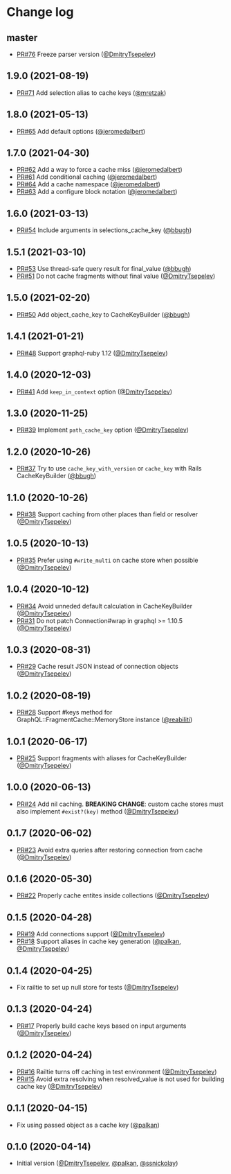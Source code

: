 # Change log

## master

- [PR#76](https://github.com/DmitryTsepelev/graphql-ruby-fragment_cache/pull/76) Freeze parser version ([@DmitryTsepelev][])

## 1.9.0 (2021-08-19)

- [PR#71](https://github.com/DmitryTsepelev/graphql-ruby-fragment_cache/pull/71) Add selection alias to cache keys ([@mretzak][])

## 1.8.0 (2021-05-13)

- [PR#65](https://github.com/DmitryTsepelev/graphql-ruby-fragment_cache/pull/65) Add default options ([@jeromedalbert][])

## 1.7.0 (2021-04-30)

- [PR#62](https://github.com/DmitryTsepelev/graphql-ruby-fragment_cache/pull/62) Add a way to force a cache miss ([@jeromedalbert][])
- [PR#61](https://github.com/DmitryTsepelev/graphql-ruby-fragment_cache/pull/61) Add conditional caching ([@jeromedalbert][])
- [PR#64](https://github.com/DmitryTsepelev/graphql-ruby-fragment_cache/pull/64) Add a cache namespace ([@jeromedalbert][])
- [PR#63](https://github.com/DmitryTsepelev/graphql-ruby-fragment_cache/pull/63) Add a configure block notation ([@jeromedalbert][])

## 1.6.0 (2021-03-13)

- [PR#54](https://github.com/DmitryTsepelev/graphql-ruby-fragment_cache/pull/54) Include arguments in selections_cache_key ([@bbugh][])

## 1.5.1 (2021-03-10)

- [PR#53](https://github.com/DmitryTsepelev/graphql-ruby-fragment_cache/pull/53) Use thread-safe query result for final_value ([@bbugh][])
- [PR#51](https://github.com/DmitryTsepelev/graphql-ruby-fragment_cache/pull/51) Do not cache fragments without final value ([@DmitryTsepelev][])

## 1.5.0 (2021-02-20)

- [PR#50](https://github.com/DmitryTsepelev/graphql-ruby-fragment_cache/pull/50) Add object_cache_key to CacheKeyBuilder ([@bbugh][])

## 1.4.1 (2021-01-21)

- [PR#48](https://github.com/DmitryTsepelev/graphql-ruby-fragment_cache/pull/48) Support graphql-ruby 1.12 ([@DmitryTsepelev][])

## 1.4.0 (2020-12-03)

- [PR#41](https://github.com/DmitryTsepelev/graphql-ruby-fragment_cache/pull/41) Add `keep_in_context` option ([@DmitryTsepelev][])

## 1.3.0 (2020-11-25)

- [PR#39](https://github.com/DmitryTsepelev/graphql-ruby-fragment_cache/pull/39) Implement `path_cache_key` option ([@DmitryTsepelev][])

## 1.2.0 (2020-10-26)

- [PR#37](https://github.com/DmitryTsepelev/graphql-ruby-fragment_cache/pull/37) Try to use `cache_key_with_version` or `cache_key` with Rails CacheKeyBuilder ([@bbugh][])

## 1.1.0 (2020-10-26)

- [PR#38](https://github.com/DmitryTsepelev/graphql-ruby-fragment_cache/pull/38) Support caching from other places than field or resolver  ([@DmitryTsepelev][])

## 1.0.5 (2020-10-13)

- [PR#35](https://github.com/DmitryTsepelev/graphql-ruby-fragment_cache/pull/35) Prefer using `#write_multi` on cache store when possible ([@DmitryTsepelev][])

## 1.0.4 (2020-10-12)

- [PR#34](https://github.com/DmitryTsepelev/graphql-ruby-fragment_cache/pull/34) Avoid unneded default calculation in CacheKeyBuilder ([@DmitryTsepelev][])
- [PR#31](https://github.com/DmitryTsepelev/graphql-ruby-fragment_cache/pull/31) Do not patch Connection#wrap in graphql >= 1.10.5 ([@DmitryTsepelev][])

## 1.0.3 (2020-08-31)

- [PR#29](https://github.com/DmitryTsepelev/graphql-ruby-fragment_cache/pull/29) Cache result JSON instead of connection objects ([@DmitryTsepelev][])

## 1.0.2 (2020-08-19)

- [PR#28](https://github.com/DmitryTsepelev/graphql-ruby-fragment_cache/pull/28) Support #keys method for GraphQL::FragmentCache::MemoryStore instance ([@reabiliti][])

## 1.0.1 (2020-06-17)

- [PR#25](https://github.com/DmitryTsepelev/graphql-ruby-fragment_cache/pull/25) Support fragments with aliases for CacheKeyBuilder ([@DmitryTsepelev][])

## 1.0.0 (2020-06-13)

- [PR#24](https://github.com/DmitryTsepelev/graphql-ruby-fragment_cache/pull/24) Add nil caching. **BREAKING CHANGE**: custom cache stores must also implement `#exist?(key)` method ([@DmitryTsepelev][])

## 0.1.7 (2020-06-02)

- [PR#23](https://github.com/DmitryTsepelev/graphql-ruby-fragment_cache/pull/23) Avoid extra queries after restoring connection from cache ([@DmitryTsepelev][])

## 0.1.6 (2020-05-30)

- [PR#22](https://github.com/DmitryTsepelev/graphql-ruby-fragment_cache/pull/22) Properly cache entites inside collections ([@DmitryTsepelev][])

## 0.1.5 (2020-04-28)

- [PR#19](https://github.com/DmitryTsepelev/graphql-ruby-fragment_cache/pull/19) Add connections support ([@DmitryTsepelev][])
- [PR#18](https://github.com/DmitryTsepelev/graphql-ruby-fragment_cache/pull/18) Support aliases in cache key generation ([@palkan][], [@DmitryTsepelev][])

## 0.1.4 (2020-04-25)

- Fix railtie to set up null store for tests ([@DmitryTsepelev][])

## 0.1.3 (2020-04-24)

- [PR#17](https://github.com/DmitryTsepelev/graphql-ruby-fragment_cache/pull/17) Properly build cache keys based on input arguments ([@DmitryTsepelev][])

## 0.1.2 (2020-04-24)

- [PR#16](https://github.com/DmitryTsepelev/graphql-ruby-fragment_cache/pull/16) Railtie turns off caching in test environment ([@DmitryTsepelev][])
- [PR#15](https://github.com/DmitryTsepelev/graphql-ruby-fragment_cache/pull/15) Avoid extra resolving when resolved_value is not used for building cache key ([@DmitryTsepelev][])

## 0.1.1 (2020-04-15)

- Fix using passed object as a cache key ([@palkan][])

## 0.1.0 (2020-04-14)

- Initial version ([@DmitryTsepelev][], [@palkan][], [@ssnickolay][])

[@DmitryTsepelev]: https://github.com/DmitryTsepelev
[@palkan]: https://github.com/palkan
[@ssnickolay]: https://github.com/ssnickolay
[@reabiliti]: https://github.com/reabiliti
[@bbugh]: https://github.com/bbugh
[@jeromedalbert]: https://github.com/jeromedalbert
[@mretzak]: https://github.com/mretzak
